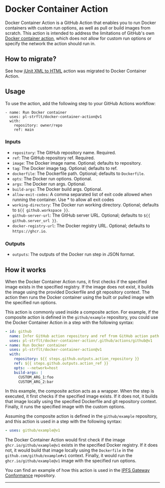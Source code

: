 # Docker Container Action

Docker Container Action is a GitHub Action that enables you to run Docker containers with custom run options, as well as pull or build images from scratch. This action is intended to address the limitations of GitHub's own [Docker container action](https://docs.github.com/en/actions/creating-actions/creating-a-docker-container-action), which does not allow for custom run options or specify the network the action should run in.

## How to migrate?

See how [jUnit XML to HTML](https://github.com/pl-strflt/junit-xml-to-html/pull/1/files#diff-1243c5424efaaa19bd8e813c5e6f6da46316e63761421b3e5f5c8ced9a36e6b6) action was migrated to Docker Container Action.

## Usage

To use the action, add the following step to your GitHub Actions workflow:

```
- name: Run Docker container
  uses: pl-strflt/docker-container-action@v1
  with:
    repository: owner/repo
    ref: main
```

### Inputs

* `repository`: The GitHub repository name. Required.
* `ref`: The GitHub repository ref. Required.
* `image`: The Docker image name. Optional; defaults to repository.
* `tag`: The Docker image tag. Optional; defaults to ref.
* `dockerfile`: The Dockerfile path. Optional; defaults to `Dockerfile`.
* `opts`: The Docker run options. Optional.
* `args`: The Docker run args. Optional.
* `build-args`: The Docker build args. Optional.
* `allow-exit-codes`: A comma separated list of exit code allowed when running the container. Use * to allow all exit codes
* `working-directory`: The Docker run working directory. Optional; defaults to `${{ github.workspace }}`.
* `github-server-url`: The GitHub server URL. Optional; defaults to `${{ github.server_url }}`.
* `docker-registry-url`: The Docker registry URL. Optional; defaults to `https://ghcr.io`.

### Outputs

* `outputs`: The outputs of the Docker run step in JSON format.

## How it works

When the Docker Container Action runs, it first checks if the specified image exists in the specified registry. If the image does not exist, it builds the image using the provided Dockerfile and git repository context. The action then runs the Docker container using the built or pulled image with the specified run options.

This action is commonly used inside a composite action. For example, if the composite action is defined in the `github/example` repository, you could use the Docker Container Action in a step with the following syntax:

```yml
- id: github
  name: Infer GitHub action repository and ref from GitHub action path
  uses: pl-strflt/docker-container-action/.github/actions/github@v1
- name: Run Docker container
  uses: pl-strflt/docker-container-action@v1
  with:
    repository: ${{ steps.github.outputs.action_repository }}
    ref: ${{ steps.github.outputs.action_ref }}
    opts: --network=host
    build-args: |
      CUSTOM_ARG_1:foo
      CUSTOM_ARG_2:bar
```

In this example, the composite action acts as a wrapper. When the step is executed, it first checks if the specified image exists. If it does not, it builds that image locally using the specified Dockerfile and git repository context. Finally, it runs the specified image with the custom options.

Assuming the composite action is defined in the `github/example` repository, and this action is used in a step with the following syntax:

```yml
- uses: github/example@v1
```

The Docker Container Action would first check if the image `ghcr.io/github/example@v1` exists in the specified Docker registry. If it does not, it would build that image locally using the `Dockerfile` in the `github.com/github/example#v1` context. Finally, it would run the `ghcr.io/github/example@v1` image with the specified run options.

You can find an example of how this action is used in the [IPFS Gateway Conformance](https://github.com/ipfs/gateway-conformance/blob/main/.github/actions/test/action.yml) repository.

---
